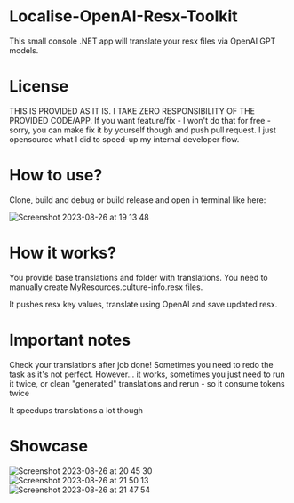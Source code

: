 # Localise-OpenAI-Resx-Toolkit
This small console .NET app will translate your resx files via OpenAI GPT models.

# License
THIS IS PROVIDED AS IT IS. I TAKE ZERO RESPONSIBILITY OF THE PROVIDED CODE/APP. 
If you want feature/fix - I won't do that for free - sorry, you can make fix it by yourself though and push pull request.
I just opensource what I did to speed-up my internal developer flow.

# How to use?
Clone, build and debug or build release and open in terminal like here:

![Screenshot 2023-08-26 at 19 13 48](https://github.com/thefex/Localise-OpenAI-Resx-Toolkit/assets/6318401/ddd5ac05-6aa6-43d1-b6b9-cde6fbc77c1f)

# How it works?
You provide base translations and folder with translations.
You need to manually create MyResources.culture-info.resx files.

It pushes resx key values, translate using OpenAI and save updated resx.

# Important notes
Check your translations after job done!
Sometimes you need to redo the task as it's not perfect. However... it works, sometimes you just need to run it twice, or clean "generated" translations and rerun - so it consume tokens twice

It speedups translations a lot though

# Showcase
![Screenshot 2023-08-26 at 20 45 30](https://github.com/thefex/Localise-OpenAI-Resx-Toolkit/assets/6318401/e541fb20-1723-4dce-a4f9-2003c6de64bd)
![Screenshot 2023-08-26 at 21 50 13](https://github.com/thefex/Localise-OpenAI-Resx-Toolkit/assets/6318401/09b41b3b-3358-434a-9e82-6b7d93899666)
![Screenshot 2023-08-26 at 21 47 54](https://github.com/thefex/Localise-OpenAI-Resx-Toolkit/assets/6318401/14421434-670a-4a8e-bd96-726c5df5b39c)
